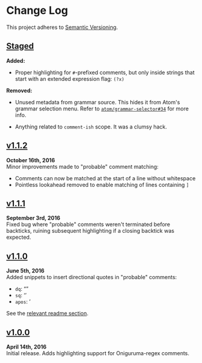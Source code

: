 Change Log
==========

This project adheres to [Semantic Versioning](http://semver.org).


[Staged]
------------------------------------------------------------------------
__Added:__  
* Proper highlighting for `#`-prefixed comments, but only inside strings
that start with an extended expression flag: `(?x)`

__Removed:__
* Unused metadata from grammar source. This hides it from Atom's grammar
selection menu. Refer to [`atom/grammar-selector#34`][1] for more info.

* Anything related to `comment-ish` scope. It was a clumsy hack.

[1]: https://github.com/atom/grammar-selector/pull/34


[v1.1.2]
------------------------------------------------------------------------
**October 16th, 2016**  
Minor improvements made to "probable" comment matching:

* Comments can now be matched at the start of a line without whitespace
* Pointless lookahead removed to enable matching of lines containing `]`


[v1.1.1]
------------------------------------------------------------------------
**September 3rd, 2016**  
Fixed bug where "probable" comments weren't terminated before backticks,
ruining subsequent highlighting if a closing backtick was expected.


[v1.1.0]
------------------------------------------------------------------------
**June 5th, 2016**  
Added snippets to insert directional quotes in "probable" comments:

* `dq`:   “”
* `sq`:   ‘’
* `apos`: ’

See the [relevant readme section](./readme.md#probable-comment-lines).


[v1.0.0]
------------------------------------------------------------------------
**April 14th, 2016**  
Initial release. Adds highlighting support for Oniguruma-regex comments.


[Referenced links]:_____________________________________________________
[Staged]: http://github.com/Alhadis/Regex-Comments/compare/v1.1.2...HEAD
[v1.1.2]: https://github.com/Alhadis/Regex-Comments/releases/tag/v1.1.2
[v1.1.1]: https://github.com/Alhadis/Regex-Comments/releases/tag/v1.1.1
[v1.1.0]: https://github.com/Alhadis/Regex-Comments/releases/tag/v1.1.0
[v1.0.0]: https://github.com/Alhadis/Regex-Comments/releases/tag/v1.0.0
